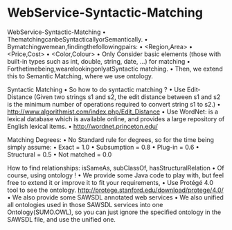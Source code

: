 # WebService-Syntactic-Matching
WebService-Syntactic-Matching
• ThematchingcanbeSyntacticallyorSemantically.
• Bymatchingwemean,findingthefollowingpairs: • <Region,Area>
• <Price,Cost>
• <Color,Colour>
• Only Consider basic elements (those with built-in types such as int, double, string, date, ...) for matching
• Forthetimebeing,wearelookingonlyatSyntactic matching.
• Then, we extend this to Semantic Matching, where we use ontology.

Syntactic Matching • So how to do syntactic matching ?
• Use Edit-Distance (Given two strings s1 and s2, the edit distance between s1 and s2 is the minimum number of operations required to convert string s1 to s2.)
• http://www.algorithmist.com/index.php/Edit_Distance
• Use WordNet: is a lexical database which is available online, and provides a large repository of English lexical items.
• http://wordnet.princeton.edu/


Matching Degrees:
• No Standard rule for degrees, so for the time being simply assume:
• Exact = 1.0
• Subsumption = 0.8
• Plug-in = 0.6
• Structural = 0.5
• Not matched = 0.0


How to find relationships: isSameAs, subClassOf, hasStructuralRelation
• Of course, using ontology !
• We provide some Java code to play with, but feel free
to extend it or improve it to fit your requirements,
• Use Protégé 4.0 tool to see the ontology.
http://protege.stanford.edu/download/protege/4.0/
• We also provide some SAWSDL annotated web services
• We also unified all ontologies used in those SAWSDL services into one Ontology(SUMO.OWL), so you can just ignore the specified ontology in the SAWSDL file, and use the unified one.

